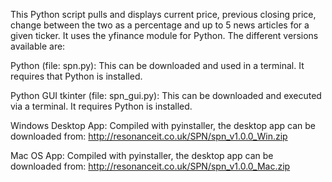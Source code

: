 This Python script pulls and displays current price, previous closing price, change between the two as a percentage and up to 5 news articles for a given ticker. It uses the yfinance module for Python. The different versions available are: 

Python (file: spn.py): 
This can be downloaded and used in a terminal. It requires that Python is installed. 

Python GUI tkinter (file: spn_gui.py): 
This can be downloaded and executed via a terminal. It requires Python is installed. 

Windows Desktop App: 
Compiled with pyinstaller, the desktop app can be downloaded from: http://resonanceit.co.uk/SPN/spn_v1.0.0_Win.zip

Mac OS App: 
Compiled with pyinstaller, the desktop app can be downloaded from: http://resonanceit.co.uk/SPN/spn_v1.0.0_Mac.zip
